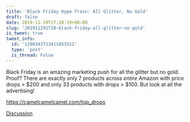 ```yaml
---
title: 'Black Friday Hype Train: All Glitter, No Gold'
draft: false
date: 2019-11-29T17:20:19+00:00
slug: '201911291720-black-friday-all-glitter-no-gold'
is_tweet: true
tweet_info:
  id: '1200343723411853312'
  type: 'post'
  is_thread: False
---
```




Black Friday is an amazing marketing push for all the glitter but no gold. Proof? There are exactly only 7 products across *entire* Amazon with price drops &gt; $200 and only 33 products with drops &gt; $100. But look at all the advertising!

<https://camelcamelcamel.com/top_drops>

[Discussion](https://x.com/sytelus/status/1200343723411853312)
